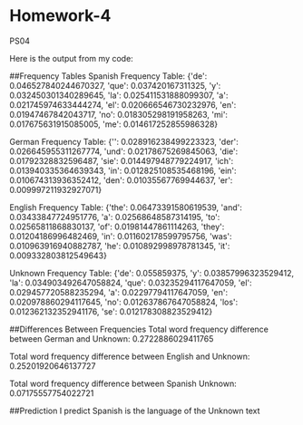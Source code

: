 # Homework-4
PS04

Here is the output from my code: 

##Frequency Tables
Spanish Frequency Table:  {'de': 0.046527840244670327, 'que': 0.037420167311325, 'y': 0.032450301340289645, 'la': 0.025411531888099307, 'a': 0.021745974633444274, 'el': 0.020666546730232976, 'en': 0.01947467842043717, 'no': 0.018305298191958263, 'mi': 0.017675631915085005, 'me': 0.014617252855986328}

German Frequency Table:  {'': 0.028916238499223323, 'der': 0.026645955311267774, 'und': 0.02178675269845063, 'die': 0.01792328832596487, 'sie': 0.014497948779224917, 'ich': 0.013940335364639343, 'in': 0.012825108535468196, 'ein': 0.010674313936352412, 'den': 0.01035567769944637, 'er': 0.009997211932927071}

English Frequency Table:  {'the': 0.06473391580619539, 'and': 0.03433847724951776, 'a': 0.02568648587314195, 'to': 0.02565811868830137, 'of': 0.01981447861114263, 'they': 0.01204186996482469, 'in': 0.011602178599795756, 'was': 0.010963916940882787, 'he': 0.010892998978781345, 'it': 0.009332803812549643}

Unknown Frequency Table:  {'de': 0.055859375, 'y': 0.03857996323529412, 'la': 0.034903492647058824, 'que': 0.03235294117647059, 'el': 0.029457720588235294, 'a': 0.02297794117647059, 'en': 0.020978860294117645, 'no': 0.012637867647058824, 'los': 0.012362132352941176, 'se': 0.012178308823529412}

##Differences Between Frequencies
Total word frequency difference between German and Unknown:  0.2722886029411765

Total word frequency difference between English and Unknown:  0.25201920646137727

Total word frequency difference between Spanish Unknown:  0.07175557754022721

##Prediction
I predict Spanish is the language of the Unknown text
